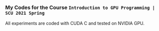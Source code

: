 ### My Codes for the Course `Introduction to GPU Programming | SCU 2021 Spring` 
All experiments are coded with CUDA C and tested on NVIDIA GPU.
